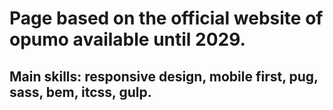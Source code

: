 # Page based on the official website of opumo available until 2029. 
## Main skills: responsive design, mobile first, pug, sass, bem, itcss, gulp.

